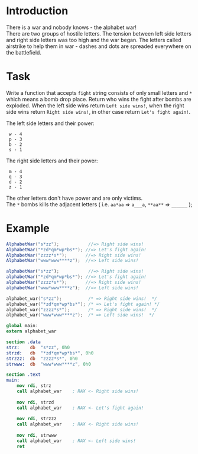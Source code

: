 # Introduction

There is a war and nobody knows - the alphabet war!  
There are two groups of hostile letters. The tension between left side letters and right side letters was too high and the war began. The letters called airstrike to help them in war - dashes and dots are spreaded everywhere on the battlefield.

# Task

Write a function that accepts `fight` string consists of only small letters and `*` which means a bomb drop place. Return who wins the fight after bombs are exploded. When the left side wins return `Left side wins!`, when the right side wins return `Right side wins!`, in other case return `Let's fight again!`.

The left side letters and their power:
```
 w - 4
 p - 3 
 b - 2
 s - 1
```
The right side letters and their power:
```
 m - 4
 q - 3 
 d - 2
 z - 1
```
The other letters don't have power and are only victims.  
The `*` bombs kills the adjacent letters ( i.e. `aa*aa` => `a___a`, `**aa**` => `______` );

# Example

```csharp
AlphabetWar("s*zz");           //=> Right side wins!
AlphabetWar("*zd*qm*wp*bs*"); //=> Let's fight again!
AlphabetWar("zzzz*s*");       //=> Right side wins!
AlphabetWar("www*www****z");  //=> Left side wins!
```
```javascript
alphabetWar("s*zz");           //=> Right side wins!
alphabetWar("*zd*qm*wp*bs*"); //=> Let's fight again!
alphabetWar("zzzz*s*");       //=> Right side wins!
alphabetWar("www*www****z");  //=> Left side wins!
```
```c
alphabet_war("s*zz");          /* => Right side wins!  */
alphabet_war("*zd*qm*wp*bs*"); /* => Let's fight again! */
alphabet_war("zzzz*s*");       /* => Right side wins!  */
alphabet_war("www*www****z");  /* => Left side wins!  */
```
```nasm
global main:
extern alphabet_war

section .data
strz:    db  "s*zz", 0h0
strzd:   db  "*zd*qm*wp*bs*", 0h0
strzzz:  db  "zzzz*s*", 0h0
strwww:  db  "www*www****z", 0h0

section .text
main:
    mov rdi, strz
    call alphabet_war    ; RAX <- Right side wins!
    
    mov rdi, strzd
    call alphabet_war    ; RAX <- Let's fight again!
    
    mov rdi, strzzz
    call alphabet_war    ; RAX <- Right side wins!
    
    mov rdi, strwww
    call alphabet_war    ; RAX <- Left side wins!    
    ret
```
